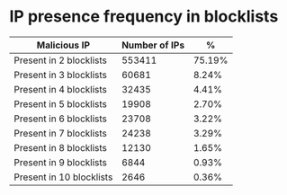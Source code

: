 # IP presence frequency in blocklists
| Malicious IP | Number of IPs | % |
|----|----|----|
| Present in 2 blocklists | 553411 | 75.19% |
| Present in 3 blocklists | 60681 | 8.24% |
| Present in 4 blocklists | 32435 | 4.41% |
| Present in 5 blocklists | 19908 | 2.70% |
| Present in 6 blocklists | 23708 | 3.22% |
| Present in 7 blocklists | 24238 | 3.29% |
| Present in 8 blocklists | 12130 | 1.65% |
| Present in 9 blocklists | 6844 | 0.93% |
| Present in 10 blocklists | 2646 | 0.36% |
